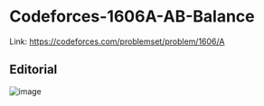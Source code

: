 # Codeforces-1606A-AB-Balance
Link: https://codeforces.com/problemset/problem/1606/A
## Editorial
![image](https://user-images.githubusercontent.com/51401355/139651649-3757b4d8-99f0-4442-9099-f55b9d121282.png)
